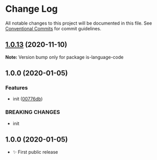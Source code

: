 # Change Log

All notable changes to this project will be documented in this file.
See [Conventional Commits](https://conventionalcommits.org) for commit guidelines.

## [1.0.13](https://gitlab.com/codsen/codsen/compare/is-language-code@1.0.12...is-language-code@1.0.13) (2020-11-10)

**Note:** Version bump only for package is-language-code





## 1.0.0 (2020-01-05)

### Features

- init ([00776db](https://gitlab.com/codsen/codsen/commit/00776db3a81ecd9a683580fd459a756c462338f5))

### BREAKING CHANGES

- init

## 1.0.0 (2020-01-05)

- ✨ First public release
